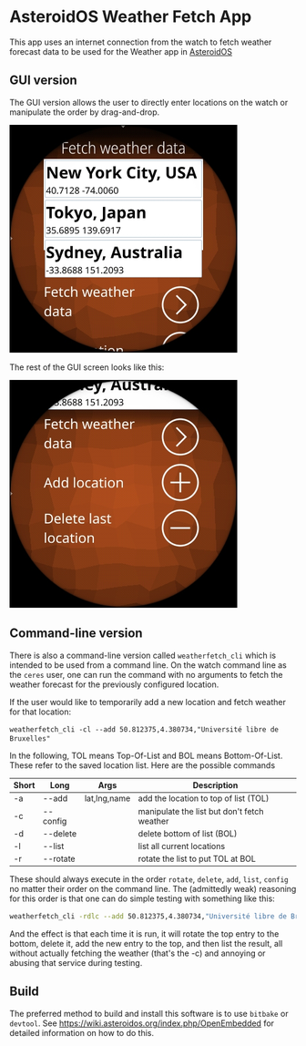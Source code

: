 # AsteroidOS Weather Fetch App

This app uses an internet connection from the watch to fetch weather forecast data to be used for the Weather app in [AsteroidOS](http://asteroidos.org/)

## GUI version

The GUI version allows the user to directly enter locations on the watch or manipulate the order by drag-and-drop.

![Screenshot 1](./screenshot20250131_145414.jpg)

The rest of the GUI screen looks like this:

![Screenshot 2](./screenshot20250131_145515.jpg)

## Command-line version

There is also a command-line version called `weatherfetch_cli` which is intended to be used from a command line.  On the watch command line as the `ceres` user, one can run the command with no arguments to fetch the weather forecast for the previously configured location.

If the user would like to temporarily add a new location and fetch weather for that location:

```
weatherfetch_cli -cl --add 50.812375,4.380734,"Université libre de Bruxelles"
```

In the following, TOL means Top-Of-List and BOL means Bottom-Of-List.  These refer to the saved location list.  Here are the possible commands


| Short   | Long      | Args          | Description
|---------|-----------|---------------|-----------------------------------------------
| -a      | --add     | lat,lng,name  | add the location to top of list (TOL)
| -c      | --config  |               | manipulate the list but don't fetch weather
| -d      | --delete  |               | delete bottom of list (BOL)
| -l      | --list    |               | list all current locations
| -r      | --rotate  |               | rotate the list to put TOL at BOL

These should always execute in the order `rotate`, `delete`, `add`, `list`, `config` no matter their order on the command line. The (admittedly weak) reasoning for this order is that one can do simple testing with something like this:

```bash
weatherfetch_cli -rdlc --add 50.812375,4.380734,"Université libre de Bruxelles"
```

And the effect is that each time it is run, it will rotate the top entry to the bottom, delete it, add the new entry to the top, and then list the result, all without actually fetching the weather (that's the -c) and annoying or abusing that service during testing.

## Build

The preferred method to build and install this software is to use `bitbake` or `devtool`.  See https://wiki.asteroidos.org/index.php/OpenEmbedded for detailed information on how to do this.
